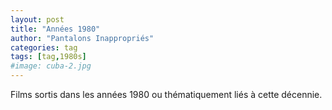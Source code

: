 ```yaml
---
layout: post
title: "Années 1980"
author: "Pantalons Inappropriés"
categories: tag
tags: [tag,1980s]
#image: cuba-2.jpg
---
```


Films sortis dans les années 1980 ou thématiquement liés à cette décennie.
